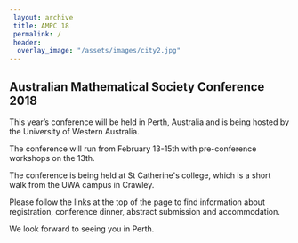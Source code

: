 ```yaml
---
 layout: archive
 title: AMPC 18
 permalink: /
 header:
  overlay_image: "/assets/images/city2.jpg"
---
```


## Australian Mathematical Society Conference 2018

This year’s conference will be held in Perth, Australia and is being hosted by the University of Western Australia.

The conference will run from February 13-15th with pre-conference workshops on the 13th.

The conference is being held at St Catherine's college, which is a short walk from the UWA campus in Crawley. 



Please follow the links at the top of the page to find information about registration, conference dinner, abstract submission and accommodation.

We look forward to seeing you in Perth.




